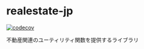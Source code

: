 # realestate-jp

[![codecov](https://codecov.io/gh/ryohidaka/realestate-jp/graph/badge.svg?token=2huHweDOwW)](https://codecov.io/gh/ryohidaka/realestate-jp)

不動産関連のユーティリティ関数を提供するライブラリ
